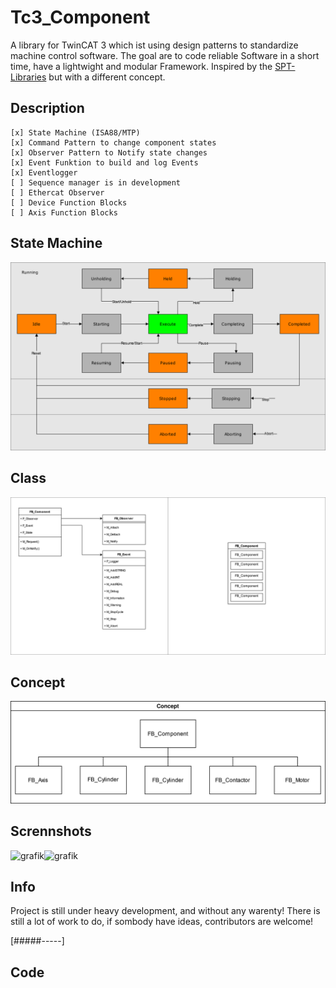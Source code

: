 # Tc3_Component
A library for TwinCAT 3 which ist using design patterns to standardize machine control software.
The goal are to code reliable Software in a short time,
have a lightwight and modular Framework.
Inspired by the [SPT-Libraries](https://github.com/Beckhoff-USA-Community/SPT-Libraries) but with a different concept.


## Description
    [x] State Machine (ISA88/MTP)
    [x] Command Pattern to change component states
    [x] Observer Pattern to Notify state changes
    [x] Event Funktion to build and log Events
    [x] Eventlogger
    [ ] Sequence manager is in development
    [ ] Ethercat Observer
    [ ] Device Function Blocks
    [ ] Axis Function Blocks
    
## State Machine
![State Machine](docs/StateMachine.drawio.svg)

## Class
![Component](docs/Component.drawio.svg)

## Concept
![Concept](docs/Concept.drawio.svg)

## Scrennshots
![grafik](https://github.com/PeterZerlauth/Tc3_Component/assets/48495545/c76fec84-a895-453e-8060-1c2ba3dc2164)![grafik](https://github.com/PeterZerlauth/Tc3_Component/assets/48495545/7a5a2122-6647-45bb-8364-690c8b8ac11d)


## Info
Project is still under heavy development, and without any warenty!
There is still a lot of work to do, if sombody have ideas, contributors are welcome!

[#####-----]

## Code 
